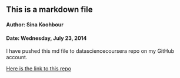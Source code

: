

## This is a markdown file

#### Author: Sina Koohbour

#### Date: Wednesday, July 23, 2014

I have pushed this md file to datasciencecoursera repo on my GitHub account.

[Here is the link to this repo](https://github.com/sinakoohbour/datasciencecoursera)
